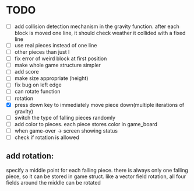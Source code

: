# TODO

- [ ] add collision detection mechanism in the gravity function. after each block is moved one line, it should check weather it collided with a fixed line
- [ ] use real pieces instead of one line
- [ ] other pieces than just I
- [ ] fix error of weird block at first position
- [ ] make whole game structure simpler
- [ ] add score
- [ ] make size appropriate (height)
- [ ] fix bug on left edge
- [ ] can rotate function
- [ ] rotation
- [x] press down key to immediately move piece down(multiple iterations of gravity)
- [ ] switch the type of falling pieces randomly
- [ ] add color to pieces. each piece stores color in game_board
- [ ] when game-over -> screen showing  status 
- [ ] check if rotation is allowed
## add rotation:
specify a middle point for each falling piece. 
there is always only one falling piece, so it can 
be stored in game struct. like a vector field rotation, 
all four fields around the middle can be rotated
